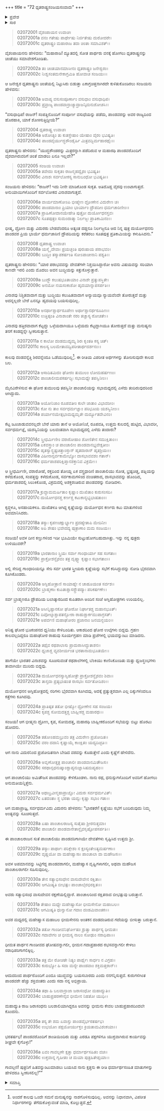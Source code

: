 +++
title = "72 ಧೃತರಾಷ್ಟ್ರಸಂಜಯಸಂವಾದಃ"
+++

<details><summary>ಪ್ರವೇಶ</summary>


।।   ಓಂ ಓಂ ನಮೋ ನಾರಾಯಣಾಯ।।   ಶ್ರೀ ವೇದವ್ಯಾಸಾಯ ನಮಃ ।।

ಶ್ರೀ ಕೃಷ್ಣದ್ವೈಪಾಯನ ವೇದವ್ಯಾಸ ವಿರಚಿತ  

**ಶ್ರೀ ಮಹಾಭಾರತ**

**ಸಭಾ ಪರ್ವ**

**ಅನುದ್ಯೂತ ಪರ್ವ**

**ಅಧ್ಯಾಯ 72**

</details>


<details><summary>ಸಾರ</summary>

ಚಿಂತಾಪರನಾಗಿದ್ದ ಧೃತರಾಷ್ಟ್ರನಿಗೆ ಸಂಜಯನು ತಾನೇ ಎಲ್ಲವನ್ನೂ ಮಾಡಿಕೊಂಡು ಚಿಂತಿಸುವುದಕ್ಕೆ ಅರ್ಥವಿಲ್ಲ ಎನ್ನುವುದು (1-7). ಧೃತರಾಷ್ಟ್ರನು ಕುರುಗಳ ಪರಾಭವವು ದೈವನಿಶ್ಚಿತವಾದುದೆಂದೂ (8-12), ಸಭೆಯಲ್ಲಿ ನಡೆದ ಘಟನೆಗಳಿಂದಾದ ತುಮುಲಗಳು, ಶಕುನಗಳು, ಮಹಾ ಆಪತ್ತನ್ನು ಸೂಚಿಸುತ್ತವೆ ಎಂದೂ (13-24), ವಿದುರನು ಸಭೆಯಲ್ಲಿ ಹೇಳಿದ ಮಾತನ್ನೂ (25-35) ಮತ್ತು ತಾನು ಅದನ್ನು ಸ್ವೀಕರಿಸಲಿಲ್ಲ (36) ಎನ್ನುವುದನ್ನು ಸಂಜಯನಲ್ಲಿ ಹೇಳಿಕೊಳ್ಳುವುದು.

</details>


> 02072001 ವೈಶಂಪಾಯನ ಉವಾಚ।  
02072001a ವನಂ ಗತೇಷು ಪಾರ್ಥೇಷು ನಿರ್ಜಿತೇಷು ದುರೋದರೇ।   
02072001c ಧೃತರಾಷ್ಟ್ರಂ ಮಹಾರಾಜ ತದಾ ಚಿಂತಾ ಸಮಾವಿಶತ್।।

ವೈಶಂಪಾಯನನು ಹೇಳಿದನು: “ಮಹಾರಾಜ! ದ್ಯೂತದಲ್ಲಿ ಸೋತ ಪಾರ್ಥರು ವನಕ್ಕೆ ಹೋಗಲು ಧೃತರಾಷ್ಟ್ರನನ್ನು ಚಿಂತೆಯು ಸಮಾವೇಶಗೊಂಡಿತು.

> 02072002a ತಂ ಚಿಂತಯಾನಮಾಸೀನಂ ಧೃತರಾಷ್ಟ್ರಂ ಜನೇಶ್ವರಂ।  
02072002c ನಿಃಶ್ವಸಂತಮನೇಕಾಗ್ರಮಿತಿ ಹೋವಾಚ ಸಂಜಯಃ।।

ಆ ಜನೇಶ್ವರ ಧೃತರಾಷ್ಟ್ರನು ಚಿಂತೆಯಲ್ಲಿ ನಿಟ್ಟುಸಿರು ಬಿಡುತ್ತಾ ಏಕಾಗ್ರಚಿತ್ತನಾಗಿರದೇ ಕುಳಿತುಕೊಂಡಿರಲು ಸಂಜಯನು ಹೇಳಿದನು:

> 02072003a ಅವಾಪ್ಯ ವಸುಸಂಪೂರ್ಣಾಂ ವಸುಧಾಂ ವಸುಧಾಧಿಪ।  
02072003c ಪ್ರವ್ರಾಜ್ಯ ಪಾಂಡವಾನ್ರಾಜ್ಯಾದ್ರಾಜನ್ಕಿಮನುಶೋಚಸಿ।।

“ವಸುಧಾಧಿಪ! ರಾಜನ್! ಸಂಪತ್ತಿನೊಂದಿಗೆ ಸಂಪೂರ್ಣ ವಸುಧೆಯನ್ನು ಪಡೆದು, ಪಾಂಡವರನ್ನು ಅವರ ರಾಜ್ಯದಿಂದ ಹೊರಹಾಕಿ, ಯಾಕೆ ಶೋಕಿಸುತ್ತಿದ್ದೀಯೆ?”

> 02072004 ಧೃತರಾಷ್ಟ್ರ ಉವಾಚ।  
02072004a ಅಶೋಚ್ಯಂ ತು ಕುತಸ್ತೇಷಾಂ ಯೇಷಾಂ ವೈರಂ ಭವಿಷ್ಯತಿ।  
02072004c ಪಾಂಡವೈರ್ಯುದ್ಧಶೌಂಡೈರ್ಹಿ ಮಿತ್ರವದ್ಭಿರ್ಮಹಾರಥೈಃ।।

ಧೃತರಾಷ್ಟ್ರನು ಹೇಳಿದನು: “ಯುದ್ಧಶೌಂಡರನ್ನು ಮಿತ್ರರನ್ನಾಗಿ ಪಡೆದಿರುವ ಆ ಮಹಾರಥಿ ಪಾಂಡವರೊಂದಿಗೆ ವೈರವಾಗಿರುವರಿಗೆ ಚಿಂತೆ ಮಾಡಲು ಏನೂ ಇಲ್ಲವೇ?”

> 02072005 ಸಂಜಯ ಉವಾಚ।  
02072005a ತವೇದಂ ಸುಕೃತಂ ರಾಜನ್ಮಹದ್ವೈರಂ ಭವಿಷ್ಯತಿ।  
02072005c ವಿನಾಶಃ ಸರ್ವಲೋಕಸ್ಯ ಸಾನುಬಂಧೋ ಭವಿಷ್ಯತಿ।।

ಸಂಜಯನು ಹೇಳಿದನು: “ರಾಜನ್! ಇದು ನೀನೇ ಮಾಡಿಕೊಂಡ ಸುಕೃತ. ಅತಿದೊಡ್ಡ ವೈರವು ಉಂಟಾಗುತ್ತದೆ. ಅನುಯಾಯಿಗಳೊಂದಿಗೆ ಸರ್ವಲೋಕದ ವಿನಾಶವಾಗುತ್ತದೆ.

> 02072006a ವಾರ್ಯಮಾಣೋಽಪಿ ಭೀಷ್ಮೇಣ ದ್ರೋಣೇನ ವಿದುರೇಣ ಚ।  
02072006c ಪಾಂಡವಾನಾಂ ಪ್ರಿಯಾಂ ಭಾರ್ಯಾಂ ದ್ರೌಪದೀಂ ಧರ್ಮಚಾರಿಣೀಂ।।   
02072007a ಪ್ರಾಹಿಣೋದಾನಯೇಹೇತಿ ಪುತ್ರೋ ದುರ್ಯೋಧನಸ್ತವ।  
02072007c ಸೂತಪುತ್ರಂ ಸುಮಂದಾತ್ಮಾ ನಿರ್ಲಜ್ಜಃ ಪ್ರಾತಿಕಾಮಿನಂ।।

ಭೀಷ್ಮ, ದ್ರೋಣ ಮತ್ತು ವಿದುರರು ಬೇಡವೆಂದರೂ ಅತ್ಯಂತ ದಡ್ಡನೂ ನಿರ್ಲಜ್ಜನೂ ಆದ ನಿನ್ನ ಪುತ್ರ ದುರ್ಯೋಧನನು ಪಾಂಡವರ ಪ್ರಿಯ ಭಾರ್ಯೆ ಧರ್ಮಚಾರಿಣಿ ದ್ರೌಪದಿಯನ್ನು ಕರೆತರಲು ಸೂತಪುತ್ರ ಪ್ರತಿಕಾಮಿಯನ್ನು ಕಳುಹಿಸಿದನು.”

> 02072008 ಧೃತರಾಷ್ಟ್ರ ಉವಾಚ।  
02072008a ಯಸ್ಮೈ ದೇವಾಃ ಪ್ರಯಚ್ಛಂತಿ ಪುರುಷಾಯ ಪರಾಭವಂ।  
02072008c ಬುದ್ಧಿಂ ತಸ್ಯಾಪಕರ್ಷಂತಿ ಸೋಽಪಾಚೀನಾನಿ ಪಶ್ಯತಿ।।

ಧೃತರಾಷ್ಟ್ರನು ಹೇಳಿದನು: “ಯಾರ ಪರಾಭವವನ್ನು ದೇವತೆಗಳೇ ನಿಶ್ಚಯಿಸಿದ್ದಾರೋ ಅವನು ವಿಷಯವನ್ನು ಸರಿಯಾಗಿ ಕಾಣದೇ ಇರಲಿ ಎಂದು ಮೊದಲು ಅವನ ಬುದ್ಧಿಯನ್ನು ಕಿತ್ತುಕೊಳ್ಳುತ್ತಾರೆ.

> 02072009a ಬುದ್ಧೌ ಕಲುಷಭೂತಾಯಾಂ ವಿನಾಶೇ ಪ್ರತ್ಯುಪಸ್ಥಿತೇ।  
02072009c ಅನಯೋ ನಯಸಂಕಾಶೋ ಹೃದಯಾನ್ನಾಪಸರ್ಪತಿ।।

ವಿನಾಶವು ನಿಶ್ಚಿತವಾದಾಗ ಮತ್ತು ಬುದ್ಧಿಯು ಕಲುಷಿತವಾದಾಗ ಅನ್ಯಾಯವೂ ನ್ಯಾಯವೆಂದೇ ತೋರುತ್ತದೆ ಮತ್ತು ಅದನ್ನಲ್ಲದೇ ಬೇರೆ ಏನನ್ನೂ ಹೃದಯವು ಬಯಸುವುದಿಲ್ಲ.

> 02072010a ಅನರ್ಥಾಶ್ಚಾರ್ಥರೂಪೇಣ ಅರ್ಥಾಶ್ಚಾನರ್ಥರೂಪಿಣಃ।  
02072010c ಉತ್ತಿಷ್ಠಂತಿ ವಿನಾಶಾಂತೇ ನರಂ ತಚ್ಚಾಸ್ಯ ರೋಚತೇ।।

ವಿನಾಶವು ಹತ್ತಿರವಾದಾಗ ಕೆಟ್ಟದ್ದು ಒಳ್ಳೆಯದಾಗಿಯೂ ಒಳ್ಳೆಯದು ಕೆಟ್ಟದ್ದಾಗಿಯೂ ತೋರುತ್ತದೆ ಮತ್ತು ಮನುಷ್ಯನು ತನಗೆ ಕಂಡದ್ದನ್ನೇ ಸ್ವೀಕರಿಸುತ್ತಾನೆ.

> 02072011a ನ ಕಾಲೋ ದಂಡಮುದ್ಯಮ್ಯ ಶಿರಃ ಕೃಂತತಿ ಕಸ್ಯ ಚಿತ್।  
02072011c ಕಾಲಸ್ಯ ಬಲಮೇತಾವದ್ವಿಪರೀತಾರ್ಥದರ್ಶನಂ।।

ಕಾಲವು ದಂಡವನ್ನೆತ್ತಿ ಶಿರವನ್ನೆಂದೂ ಒಡೆಯುವುದಿಲ್ಲ[^1]. ಈ ರೀತಿಯ ವಿಪರೀತ ಅರ್ಥಗಳನ್ನು ತೋರಿಸುವುದೇ ಕಾಲದ ಬಲ.

> 02072012a ಆಸಾದಿತಮಿದಂ ಘೋರಂ ತುಮುಲಂ ಲೋಮಹರ್ಷಣಂ।  
02072012c ಪಾಂಚಾಲೀಮಪಕರ್ಷದ್ಭಿಃ ಸಭಾಮಧ್ಯೇ ತಪಸ್ವಿನೀಂ।।

ಮೈನವಿರೇಳಿಸುವ ಈ ಘೋರ ತುಮುಲವು ತಪಸ್ವಿನೀ ಪಾಂಚಾಲಿಯನ್ನು ಸಭಾಮಧ್ಯದಲ್ಲಿ ಎಳೆದು ತಂದಿರುವುದರಿಂದ ಆಗಿದ್ದುದು.

> 02072013a ಅಯೋನಿಜಾಂ ರೂಪವತೀಂ ಕುಲೇ ಜಾತಾಂ ವಿಭಾವರೀಂ।  
02072013c ಕೋ ನು ತಾಂ ಸರ್ವಧರ್ಮಜ್ಞಾಂ ಪರಿಭೂಯ ಯಶಸ್ವಿನೀಂ।।  
02072014a ಪರ್ಯಾನಯೇತ್ಸಭಾಮಧ್ಯಮೃತೇ ದುರ್ದ್ಯೂತದೇವಿನಂ।

ಕೆಟ್ಟ ಜೂಜಾಡುವವನಲ್ಲದೇ ಬೇರೆ ಯಾರು ತಾನೆ ಆ ಅಯೋನಿಜೆ, ರೂಪವತಿ, ಉತ್ತಮ ಕುಲದಲ್ಲಿ ಹುಟ್ಟಿದ, ವಿಭಾವರೀ, ಸರ್ವಧರ್ಮಜ್ಞೆ, ಯಶಸ್ವಿನಿಯನ್ನು ಬಲವಂತವಾಗಿ ಸಭಾಮಧ್ಯದಲ್ಲಿ ಎಳೆದು ತಂದಾರು?

> 02072014c ಸ್ತ್ರೀಧರ್ಮಿಣೀಂ ವರಾರೋಹಾಂ ಶೋಣಿತೇನ ಸಮುಕ್ಷಿತಾಂ।।  
02072015a ಏಕವಸ್ತ್ರಾಂ ಚ ಪಾಂಚಾಲೀಂ ಪಾಂಡವಾನಭ್ಯವೇಕ್ಷತೀಂ।  
02072015c ಹೃತಸ್ವಾನ್ಭ್ರಷ್ಟಚಿತ್ತಾಂಸ್ತಾನ್ ಹೃತದಾರಾನ್ ಹೃತಶ್ರಿಯಃ।।  
02072016a ವಿಹೀನಾನ್ಸರ್ವಕಾಮೇಭ್ಯೋ ದಾಸಭಾವವಶಂ ಗತಾನ್।   
02072016c ಧರ್ಮಪಾಶಪರಿಕ್ಷಿಪ್ತಾನಶಕ್ತಾನಿವ ವಿಕ್ರಮೇ।।

ಆ ಸ್ತ್ರೀಧರ್ಮಿಣೀ, ವರಾರೋಹೆ, ರಕ್ತದಿಂದ ತೋಯ್ದ ಏಕ ವಸ್ತ್ರಧಾರಿಣಿ ಪಾಂಚಾಲಿಯು ಸೋತ, ಭ್ರಷ್ಟಚಿತ್ತ, ಪತ್ನಿಯನ್ನು ಕಳೆದುಕೊಂಡ, ಸಂಪತ್ತನ್ನು ಕಳೆದುಕೊಂಡ, ಸರ್ವಕಾಮಗಳಿಂದ ವಂಚಿತರಾದ, ದಾಸಭಾವವನ್ನು ಹೊಂದಿದ, ಧರ್ಮಪಾಶದಲ್ಲಿ ಸಿಲುಕಿಕೊಂಡ, ವಿಕ್ರಮದಲ್ಲಿ ಅಶಕ್ತರಂತಿರುವ ಪಾಂಡವರನ್ನು ನೋಡಿದಳು.

> 02072017a ಕ್ರುದ್ಧಾಮಮರ್ಷಿತಾಂ ಕೃಷ್ಣಾಂ ದುಃಖಿತಾಂ ಕುರುಸಂಸದಿ।  
02072017c ದುರ್ಯೋಧನಶ್ಚ ಕರ್ಣಶ್ಚ ಕಟುಕಾನ್ಯಭ್ಯಭಾಷತಾಂ।।

ಕೃದ್ಧಳೂ, ಅಸಹಾಯಕಳೂ. ದುಃಖಿತಳೂ ಆಗಿದ್ದ ಕೃಷ್ಣೆಯನ್ನು ದುರ್ಯೋಧನ ಕರ್ಣರು ಕಟು ಮಾತುಗಳಿಂದ ಅವಮಾನಿಸಿದರು.

> 02072018a ತಸ್ಯಾಃ ಕೃಪಣಚಕ್ಷುರ್ಭ್ಯಾಂ ಪ್ರದಹ್ಯೇತಾಪಿ ಮೇದಿನೀ।  
02072018c ಅಪಿ ಶೇಷಂ ಭವೇದದ್ಯ ಪುತ್ರಾಣಾಂ ಮಮ ಸಂಜಯ।।

ಸಂಜಯ! ಅವಳ ದೀನ ಕಣ್ಣುಗಳಿಂದ ಇಡೀ ಭೂಮಿಯೇ ಸುಟ್ಟುಹೋಗಬಹುದಾಗಿತ್ತು. ಇನ್ನು ನನ್ನ ಪುತ್ರರು ಉಳಿಯುವರೇ?

> 02072019a ಭಾರತಾನಾಂ ಸ್ತ್ರಿಯಃ ಸರ್ವಾ ಗಾಂಧಾರ್ಯಾ ಸಹ ಸಂಗತಾಃ।  
02072019c ಪ್ರಾಕ್ರೋಶನ್ಭೈರವಂ ತತ್ರ ದೃಷ್ಟ್ವಾ ಕೃಷ್ಣಾಂ ಸಭಾಗತಾಂ।।

ಅಲ್ಲಿ ಸೇರಿದ್ದ ಗಾಂಧಾರಿಯನ್ನೂ ಸೇರಿ ಸರ್ವ ಭಾರತ ಸ್ತ್ರೀಯರು ಕೃಷ್ಣೆಯನ್ನು ಸಭೆಗೆ ಕರಿಸಿದ್ದುದನ್ನು ನೋಡಿ ಭೈರವವಾಗಿ ಕೂಗಿಕೊಂಡರು.

> 02072020a ಅಗ್ನಿಹೋತ್ರಾಣಿ ಸಾಯಾಹ್ನೇ ನ ಚಾಹೂಯಂತ ಸರ್ವಶಃ।  
02072020c ಬ್ರಾಹ್ಮಣಾಃ ಕುಪಿತಾಶ್ಚಾಸನ್ದ್ರೌಪದ್ಯಾಃ ಪರಿಕರ್ಷಣೇ।।

ಸರ್ವ ಬ್ರಾಹ್ಮಣರೂ ದ್ರೌಪದಿಯ ಬಲಾತ್ಕಾರದಿಂದ ಕುಪಿತರಾಗಿ ಅಂದಿನ ಸಂಜೆ ಅಗ್ನಿಹೋತ್ರಗಳು ಉರಿಯಲಿಲ್ಲ.

> 02072021a ಆಸೀನ್ನಿಷ್ಟಾನಕೋ ಘೋರೋ ನಿರ್ಘಾತಶ್ಚ ಮಹಾನಭೂತ್।  
02072021c ದಿವೋಲ್ಕಾಶ್ಚಾಪತನ್ಘೋರಾ ರಾಹುಶ್ಚಾರ್ಕಮುಪಾಗ್ರಸತ್।  
02072021e ಅಪರ್ವಣಿ ಮಹಾಘೋರಂ ಪ್ರಜಾನಾಂ ಜನಯನ್ಭಯಂ।।

ಅನಿಷ್ಟ ಘೋರ ಭೂಕಂಪನದ ಧ್ವನಿಯು ಕೇಳಿಬಂದಿತು. ಆಕಾಶದಿಂದ ಘೋರ ಉಲ್ಕೆಗಳು ಬಿದ್ದವು. ಗ್ರಹಣ ಕಾಲವಲ್ಲದಿದ್ದರೂ ಮಹಾಘೋರ ರಾಹುವು ಸೂರ್ಯಗ್ರಹಣ ಮಾಡಿ ಪ್ರಜೆಗಳಲ್ಲಿ ಭಯವನ್ನುಂಟು ಮಾಡಿದನು.

> 02072022a ತಥೈವ ರಥಶಾಲಾಸು ಪ್ರಾದುರಾಸೀದ್ಧುತಾಶನಃ।  
02072022c ಧ್ವಜಾಶ್ಚ ವ್ಯವಶೀರ್ಯಂತ ಭರತಾನಾಮಭೂತಯೇ।।

ಹಾಗೆಯೇ ಭಾರತರ ವಿನಾಶವನ್ನು ಸೂಚಿಸುವಂತೆ ರಥಶಾಲೆಗಳಲ್ಲಿ ಬೆಂಕಿಯು ಕಾಣಿಸಿಕೊಂಡಿತು ಮತ್ತು ಧ್ವಜಸ್ಥಂಭಗಳು ತಾವಾಗಿಯೇ ಮುರಿದು ಬಿದ್ದವು.

> 02072023a ದುರ್ಯೋಧನಸ್ಯಾಗ್ನಿಹೋತ್ರೇ ಪ್ರಾಕ್ರೋಶನ್ಭೈರವಂ ಶಿವಾಃ।  
02072023c ತಾಸ್ತದಾ ಪ್ರತ್ಯಭಾಷಂತ ರಾಸಭಾಃ ಸರ್ವತೋದಿಶಂ।।

ದುರ್ಯೋಧನನ ಅಗ್ನಿಹೋತ್ರದಲ್ಲಿ ನರಿಗಳು ಭೈರವವಾಗಿ ಕೂಗಿದವು, ಅದಕ್ಕೆ ಪ್ರತ್ಯುತ್ತರವಾಗಿ ಎಲ್ಲ ದಿಕ್ಕುಗಳಿಂದಲೂ ಕತ್ತೆಗಳು ಕೂಗಿದವು.

> 02072024a ಪ್ರಾತಿಷ್ಠತ ತತೋ ಭೀಷ್ಮೋ ದ್ರೋಣೇನ ಸಹ ಸಂಜಯ।  
02072024c ಕೃಪಶ್ಚ ಸೋಮದತ್ತಶ್ಚ ಬಾಹ್ಲೀಕಶ್ಚ ಮಹಾರಥಃ।।

ಸಂಜಯ! ಆಗ ಭೀಷ್ಮನು ದ್ರೋಣ, ಕೃಪ, ಸೋಮದತ್ತ, ಮಹಾರಥಿ ಬಾಹ್ಲೀಕರೊಂದಿಗೆ ಸಭೆಯನ್ನು ಬಿಟ್ಟು ಹೊರಟು ಹೋದನು.

> 02072025a ತತೋಽಹಮಬ್ರುವಂ ತತ್ರ ವಿದುರೇಣ ಪ್ರಚೋದಿತಃ।  
02072025c ವರಂ ದದಾನಿ ಕೃಷ್ಣಾಯೈ ಕಾಂಕ್ಷಿತಂ ಯದ್ಯದಿಚ್ಛತಿ।।

ಆಗ ನಾನು ವಿದುರನಿಂದ ಪ್ರಚೋದಿತನಾಗಿ ಬೇಡಿದ ವರವನ್ನು ಕೊಡುತ್ತೇನೆ ಎಂದು ಕೃಷ್ಣೆಗೆ ಹೇಳಿದೆನು.

> 02072026a ಅವೃಣೋತ್ತತ್ರ ಪಾಂಚಾಲೀ ಪಾಂಡವಾನಮಿತೌಜಸಃ।  
02072026c ಸರಥಾನ್ಸಧನುಷ್ಕಾಂಶ್ಚಾಪ್ಯನುಜ್ಞಾಸಿಷಮಪ್ಯಹಂ।।

ಆಗ ಪಾಂಚಾಲಿಯು ಅಮಿತೌಜಸ ಪಾಂಡವರನ್ನು ಕೇಳಿಕೊಂಡಳು. ನಾನು ರಥ, ಧನುಸ್ಸುಗಳೊಂದಿಗೆ ಅವರಿಗೆ ಹೋಗಲು ಅನುಮತಿಯನ್ನಿತ್ತೆನು.

> 02072027a ಅಥಾಬ್ರವೀನ್ಮಹಾಪ್ರಾಜ್ಞೋ ವಿದುರಃ ಸರ್ವಧರ್ಮವಿತ್।  
02072027c ಏತದಂತಾಃ ಸ್ಥ ಭರತಾ ಯದ್ವಃ ಕೃಷ್ಣಾ ಸಭಾಂ ಗತಾ।।

ಆಗ ಮಹಾಪ್ರಾಜ್ಞ, ಸರ್ವಧರ್ಮವಿದು ವಿದುರನು ಹೇಳಿದನು: “ಭಾರತರೇ! ಕೃಷ್ಣೆಯು ಸಭೆಗೆ ಬಂದಿರುವುದು ನಿಮ್ಮ ಅಂತ್ಯವನ್ನು ಸೂಚಿಸುತ್ತದೆ.

> 02072028a ಏಷಾ ಪಾಂಚಾಲರಾಜಸ್ಯ ಸುತೈಷಾ ಶ್ರೀರನುತ್ತಮಾ।   
02072028c ಪಾಂಚಾಲೀ ಪಾಂಡವಾನೇತಾನ್ದೈವಸೃಷ್ಟೋಪಸರ್ಪತಿ।।

ಈ ಪಾಂಚಾಲರಾಜನ ಸುತೆ ಪಾಂಚಾಲಿಯು ಪಾಂಡವರಿಗಾಗಿಯೇ ದೇವತೆಗಳು ಸೃಷ್ಟಿಸಿದ ಉತ್ತಮ ಶ್ರೀ.

> 02072029a ತಸ್ಯಾಃ ಪಾರ್ಥಾಃ ಪರಿಕ್ಲೇಶಂ ನ ಕ್ಷಂಸ್ಯಂತೇಽತ್ಯಮರ್ಷಣಾಃ।  
02072029c ವೃಷ್ಣಯೋ ವಾ ಮಹೇಷ್ವಾಸಾಃ ಪಾಂಚಾಲಾ ವಾ ಮಹೌಜಸಃ।।

ಅವಳ ಅಪಮಾನವನ್ನು ಸಿಟ್ಟಿಗೆದ್ದ ಪಾಂಡವರಾಗಲೀ, ಮಹೇಷ್ವಾಸ ವೃಷ್ಣಿಗಳಾಗಲೀ, ಅಥವಾ ಮಹೌಜಸ ಪಾಂಚಾಲರಾಗಲೀ ಸಹಿಸುವುದಿಲ್ಲ.

> 02072030a ತೇನ ಸತ್ಯಾಭಿಸಂಧೇನ ವಾಸುದೇವೇನ ರಕ್ಷಿತಾಃ।  
02072030c ಆಗಮಿಷ್ಯತಿ ಬೀಭತ್ಸುಃ ಪಾಂಚಾಲೈರಭಿರಕ್ಷಿತಃ।।

ಅವರು ಸತ್ಯಾಭಿಸಂಧ ವಾಸುದೇವನ ರಕ್ಷಣೆಯಲ್ಲಿದ್ದಾರೆ. ಪಾಂಚಾಲರಿಂದ ರಕ್ಷಿತನಾದ ಬೀಭತ್ಸುವು ಬರುತ್ತಾನೆ.

> 02072031a ತೇಷಾಂ ಮಧ್ಯೇ ಮಹೇಷ್ವಾಸೋ ಭೀಮಸೇನೋ ಮಹಾಬಲಃ।   
02072031c ಆಗಮಿಷ್ಯತಿ ಧುನ್ವಾನೋ ಗದಾಂ ದಂಡಮಿವಾಂತಕಃ।।

ಅವರ ಮಧ್ಯದಲ್ಲಿ ಮಹೇಷ್ವಾಸ ಮಹಾಬಲ ಭೀಮಸೇನನು ಅಂತಕನ ದಂಡದಂತಿರುವ ಗದೆಯನ್ನು ಬೀಸುತ್ತಾ ಬರುತ್ತಾನೆ.

> 02072032a ತತೋ ಗಾಂಡೀವನಿರ್ಘೋಷಂ ಶ್ರುತ್ವಾ ಪಾರ್ಥಸ್ಯ ಧೀಮತಃ।  
02072032c ಗದಾವೇಗಂ ಚ ಭೀಮಸ್ಯ ನಾಲಂ ಸೋಢುಂ ನರಾಧಿಪಾಃ।।

ಧೀಮತ ಪಾರ್ಥನ ಗಾಂಡೀವದ ಘೋಷವನ್ನಾಗಲೀ, ಭೀಮನ ಗದಾಪ್ರಹಾರದ ರಭಸವನ್ನಾಗಲೀ ಕೇಳಲು ನರಾಧಿಪರಿಗಾಗಲಿಕ್ಕಿಲ್ಲ.

> 02072033a ತತ್ರ ಮೇ ರೋಚತೇ ನಿತ್ಯಂ ಪಾರ್ಥೈಃ ಸಾರ್ಧಂ ನ ವಿಗ್ರಹಃ।  
02072033c ಕುರುಭ್ಯೋ ಹಿ ಸದಾ ಮನ್ಯೇ ಪಾಂಡವಾಂ ಶಕ್ತಿಮತ್ತರಾನ್।।

ಆದುದರಿಂದ ಪಾರ್ಥರೊಂದಿಗೆ ಎಂದೂ ಯುದ್ಧವನ್ನು ಬಯಸಬಾರದು ಎಂದು ನನಗನ್ನಿಸುತ್ತದೆ. ಕುರುಗಳಿಗಿಂತ ಪಾಂಡವರೇ ಹೆಚ್ಚು ಶಕ್ತಿವಂತರು ಎಂದು ಸದಾ ನನ್ನ ಅಭಿಪ್ರಾಯ.

> 02072034a ತಥಾ ಹಿ ಬಲವಾನ್ರಾಜಾ ಜರಾಸಂಧೋ ಮಹಾದ್ಯುತಿಃ।  
02072034c ಬಾಹುಪ್ರಹರಣೇನೈವ ಭೀಮೇನ ನಿಹತೋ ಯುಧಿ।।

ಮಹಾದ್ಯುತಿ ರಾಜ ಜರಾಸಂಧನು ಬಲಶಾಲಿಯಾಗಿದ್ದರೂ ಅವನನ್ನು ಭೀಮನು ಕೇವಲ ಬಾಹುಪ್ರಹಾರದಿಂದಲೇ ಕೊಂದನು.

> 02072035a ತಸ್ಯ ತೇ ಶಮ ಏವಾಸ್ತು ಪಾಂಡವೈರ್ಭರತರ್ಷಭ।  
02072035c ಉಭಯೋಃ ಪಕ್ಷಯೋರ್ಯುಕ್ತಂ ಕ್ರಿಯತಾಮವಿಶಂಕಯಾ।।

ಭರತರ್ಷಭ! ಪಾಂಡವರೊಂದಿಗೆ ಶಾಂತಿಯಿಂದಿರು ಮತ್ತು ಎರಡೂ ಪಕ್ಷಗಳಿಗೂ ಯುಕ್ತವಾಗಿರುವ ಕಾರ್ಯವನ್ನು ಶೀಘ್ರವೇ ಕೈಗೊಳ್ಳು!”

> 02072036a ಏವಂ ಗಾವಲ್ಗಣೇ ಕ್ಷತ್ತಾ ಧರ್ಮಾರ್ಥಸಹಿತಂ ವಚಃ।  
02072036c ಉಕ್ತವಾನ್ನ ಗೃಹೀತಂ ಚ ಮಯಾ ಪುತ್ರಹಿತೇಪ್ಸಯಾ।।

ಗಾವಲ್ಗಣಿ! ಪುತ್ರನಿಗೆ ಹಿತವನ್ನುಂಟುಮಾಡಲು ಬಯಸಿದ ನಾನು ಕ್ಷತ್ತನು ಈ ರೀತಿ ಧರ್ಮಾರ್ಥಸಂಹಿತ ಮಾತುಗಳನ್ನು ಹೇಳಿದರೂ ಸ್ವೀಕರಿಸಲಿಲ್ಲ!””


<details><summary>ಸಮಾಪ್ತಿ</summary>


ಇತಿ ಶ್ರೀ ಮಹಾಭಾರತೇ ಶತಸಹಸ್ರ್ಯಾಂ ಸಂಹಿತಾಯಾಂ ಸಭಾಪರ್ವಣಿ ಅನುದ್ಯೂತಪರ್ವಣಿ ಧೃತರಾಷ್ಟ್ರಸಂಜಯಸಂವಾದೇ ದ್ವಿಸಪ್ತತಿತಮೋಽಧ್ಯಾಯಃ।।  
ಇದು ಒಂದು ಲಕ್ಷ ಶ್ಲೋಕಗಳ ಸಂಹಿತೆ ಶ್ರೀ ಮಹಾಭಾರತದಲ್ಲಿ ಸಭಾಪರ್ವದಲ್ಲಿ ಅನುದ್ಯೂತಪರ್ವದಲ್ಲಿ ಧೃತರಾಷ್ಟ್ರಸಂಜಯಸಂವಾದ ಎನ್ನುವ ಎಪ್ಪತ್ತೆರಡನೆಯ ಅಧ್ಯಾಯವು.
ಇತಿ ಶ್ರೀ ಮಹಾಭಾರತೇ ಶತಸಹಸ್ರ್ಯಾಂ ಸಂಹಿತಾಯಾಂ ಸಭಾಪರ್ವಣಿ ಅನುದ್ಯೂತಪರ್ವಃ।।  
ಇದು ಒಂದು ಲಕ್ಷ ಶ್ಲೋಕಗಳ ಸಂಹಿತೆ ಶ್ರೀ ಮಹಾಭಾರತದಲ್ಲಿ ಸಭಾಪರ್ವದಲ್ಲಿ ಅನುದ್ಯೂತಪರ್ವವು.
ಇತಿ ಶ್ರೀ ಮಹಾಭಾರತೇ ಶತಸಹಸ್ರ್ಯಾಂ ಸಂಹಿತಾಯಾಂ ಸಭಾಪರ್ವಃ।।  
ಇದು ಒಂದು ಲಕ್ಷ ಶ್ಲೋಕಗಳ ಸಂಹಿತೆ ಶ್ರೀ ಮಹಾಭಾರತದಲ್ಲಿ ಸಭಾಪರ್ವವು.
ಇದೂವರೆಗಿನ ಒಟ್ಟು ಮಹಾಪರ್ವಗಳು-2/18, ಉಪಪರ್ವಗಳು-29/100, ಅಧ್ಯಾಯಗಳು-297/1995, ಶ್ಲೋಕಗಳು-9580/73784.


</details>

[^1]: ಅಂದರೆ ಕಾಲವು ಒಂದೇ ಸಮನೆ ಮನುಷ್ಯನನ್ನು ನಾಶಗೊಳಿಸುವುದಿಲ್ಲ. ಅವನನ್ನು ನಿಧಾನವಾಗಿ, ವಿಪರೀತ ನಿರ್ಧಾರಗಳನ್ನು ತೆಗೆದುಕೊಳ್ಳುವಂತೆ ಮಾಡಿ, ಕೊಲ್ಲುತ್ತದೆ.
